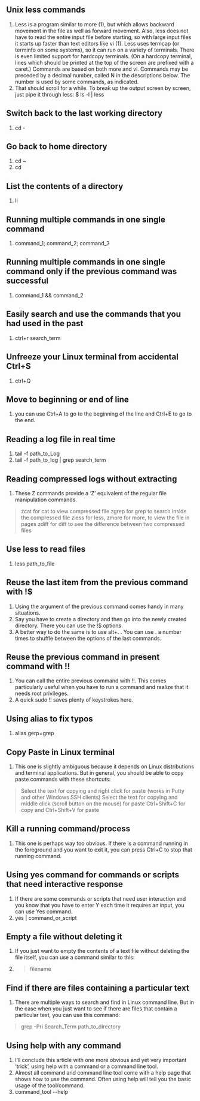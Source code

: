 ## Unix less commands
1.  Less  is  a program similar to more (1), but which allows backward movement in the file as well as forward movement.  Also, less does not have to read the entire input  file  before starting,  so  with  large  input files it starts up faster than text editors like vi (1). Less uses termcap (or terminfo on some systems), so it can run on a variety of  terminals. There  is  even  limited  support  for hardcopy terminals.  (On a hardcopy terminal, lines which should be printed at the top of the screen are prefixed with a caret.) Commands are based on both more and vi.  Commands may be preceded  by  a  decimal  number, called N in the descriptions below.  The number is used by some commands, as indicated.
2. That should scroll for a while. To break up the output screen by screen, just pipe it through less: $ ls -l | less

## Switch back to the last working directory
1. cd -

## Go back to home directory
1. cd ~
1. cd

## List the contents of a directory
1. ll

## Running multiple commands in one single command
1. command_1; command_2; command_3

## Running multiple commands in one single command only if the previous command was successful
1. command_1 && command_2

## Easily search and use the commands that you had used in the past
1. ctrl+r search_term

## Unfreeze your Linux terminal from accidental Ctrl+S
1. ctrl+Q

## Move to beginning or end of line
1. you can use Ctrl+A to go to the beginning of the line and Ctrl+E to go to the end.

## Reading a log file in real time
1. tail -f path_to_Log
1. tail -f path_to_log | grep search_term

## Reading compressed logs without extracting
1. These Z commands provide a ‘Z’ equivalent of the regular file manipulation commands.
> zcat for cat to view compressed file
> zgrep for grep to search inside the compressed file
> zless for less, zmore for more, to view the file in pages
> zdiff for diff to see the difference between two compressed files

## Use less to read files
1. less path_to_file

## Reuse the last item from the previous command with !$
1. Using the argument of the previous command comes handy in many situations.
1. Say you have to create a directory and then go into the newly created directory. There you can use the !$ options.
1. A better way to do the same is to use alt+. . You can use . a number times to shuffle between the options of the last commands.

## Reuse the previous command in present command with !!
1. You can call the entire previous command with !!. This comes particularly useful when you have to run a command and realize that it needs root privileges.
1. A quick sudo !! saves plenty of keystrokes here.

## Using alias to fix typos
1. alias gerp=grep

## Copy Paste in Linux terminal
1. This one is slightly ambiguous because it depends on Linux distributions and terminal applications. But in general, you should be able to copy paste commands with these shortcuts:
> Select the text for copying and right click for paste (works in Putty and other Windows SSH clients)
> Select the text for copying and middle click (scroll button on the mouse) for paste
> Ctrl+Shift+C for copy and Ctrl+Shift+V for paste

## Kill a running command/process
1. This one is perhaps way too obvious. If there is a command running in the foreground and you want to exit it, you can press Ctrl+C to stop that running command.

## Using yes command for commands or scripts that need interactive response
1. 	If there are some commands or scripts that need user interaction and you know that you have to enter Y each time it requires an input, you can use Yes command.
1. yes | command_or_script

## Empty a file without deleting it
1. If you just want to empty the contents of a text file without deleting the file itself, you can use a command similar to this:
1. > filename

## Find if there are files containing a particular text
1. There are multiple ways to search and find in Linux command line. But in the case when you just want to see if there are files that contain a particular text, you can use this command:
> grep -Pri Search_Term path_to_directory

## Using help with any command
1. I’ll conclude this article with one more obvious and yet very important ‘trick’, using help with a command or a command line tool.
1. Almost all command and command line tool come with a help page that shows how to use the command. Often using help will tell you the basic usage of the tool/command.
1. command_tool --help
